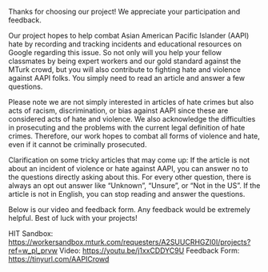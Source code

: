 Thanks for choosing our project! We appreciate your participation and feedback. 

Our project hopes to help combat Asian American Pacific Islander (AAPI) hate by recording and tracking incidents and educational resources on Google regarding this issue. So not only will you help your fellow classmates by being expert workers and our gold standard against the MTurk crowd, but you will also contribute to fighting hate and violence against AAPI folks. You simply need to read an article and answer a few questions. 

Please note we are not simply interested in articles of hate crimes but also acts of racism, discrimination, or bias against AAPI since these are considered acts of hate and violence. We also acknowledge the difficulties in prosecuting and the problems with the current legal definition of hate crimes. Therefore, our work hopes to combat all forms of violence and hate, even if it cannot be criminally prosecuted. 

Clarification on some tricky articles that may come up: If the article is not about an incident of violence or hate against AAPI, you can answer no to the questions directly asking about this. For every other question, there is always an opt out answer like “Unknown”, “Unsure”, or “Not in the US”. If the article is not in English, you can stop reading and answer the questions. 

Below is our video and feedback form. Any feedback would be extremely helpful. Best of luck with your projects!

HIT Sandbox:
https://workersandbox.mturk.com/requesters/A2SUUCRHGZI0I/projects?ref=w_pl_prvw
Video:
https://youtu.be/j1xxCDDYC9U
Feedback Form:
https://tinyurl.com/AAPICrowd

